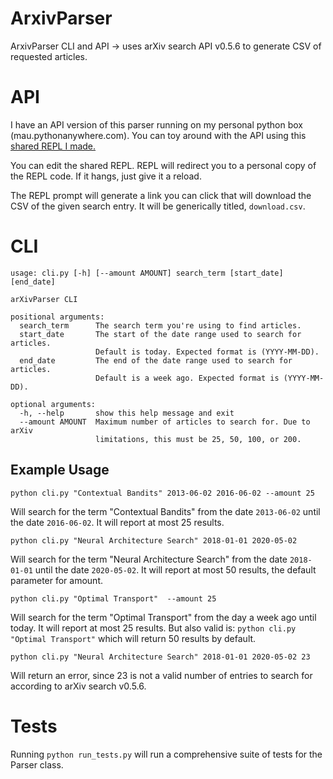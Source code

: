 # ArxivParser
ArxivParser CLI and API -> uses arXiv search API v0.5.6 to generate CSV of requested articles.

# API

I have an API version of this parser running on my personal python box (mau.pythonanywhere.com). You can toy around with the API using this [shared REPL I made.](https://repl.it/@whymauri/QuestionableIncomparableDevices)

You can edit the shared REPL. REPL will redirect you to a personal copy of the REPL code. If it hangs, just give it a reload.

The REPL prompt will generate a link you can click that will download the CSV of the given search entry. It will be generically titled, `download.csv`.

# CLI

```
usage: cli.py [-h] [--amount AMOUNT] search_term [start_date] [end_date]

arXivParser CLI

positional arguments:
  search_term      The search term you're using to find articles.
  start_date       The start of the date range used to search for articles.
                   Default is today. Expected format is (YYYY-MM-DD).
  end_date         The end of the date range used to search for articles.
                   Default is a week ago. Expected format is (YYYY-MM-DD).

optional arguments:
  -h, --help       show this help message and exit
  --amount AMOUNT  Maximum number of articles to search for. Due to arXiv
                   limitations, this must be 25, 50, 100, or 200.
```

## Example Usage

`python cli.py "Contextual Bandits" 2013-06-02 2016-06-02 --amount 25`

Will search for the term "Contextual Bandits" from the date `2013-06-02` until the date `2016-06-02`. It will report at most 25 results.


`python cli.py "Neural Architecture Search" 2018-01-01 2020-05-02`

Will search for the term "Neural Architecture Search" from the date `2018-01-01` until the date `2020-05-02`. It will report at most 50 results, the default parameter for amount.

`python cli.py "Optimal Transport"  --amount 25`

Will search for the term "Optimal Transport" from the day a week ago until today. It will report at most 25 results. But also valid is: `python cli.py "Optimal Transport"` which will return 50 results by default.

`python cli.py "Neural Architecture Search" 2018-01-01 2020-05-02 23`

Will return an error, since 23 is not a valid number of entries to search for according to arXiv search v0.5.6.

# Tests

Running `python run_tests.py` will run a comprehensive suite of tests for the Parser class.
